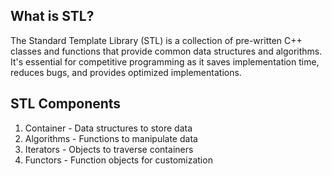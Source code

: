 ## What is STL?
The Standard Template Library (STL) is a collection of pre-written C++ classes and functions that provide common data structures and algorithms. It's essential for competitive programming as it saves implementation time, reduces bugs, and provides optimized implementations.

## STL Components
1. Container - Data structures to store data
2. Algorithms - Functions to manipulate data
3. Iterators - Objects to traverse containers
4. Functors - Function objects for customization


